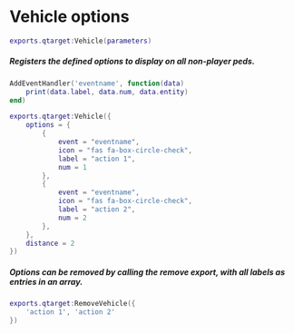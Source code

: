 # Vehicle options
```lua
exports.qtarget:Vehicle(parameters)
```
##### Registers the defined options to display on all non-player peds.

```lua
AddEventHandler('eventname', function(data)
	print(data.label, data.num, data.entity)
end)

exports.qtarget:Vehicle({
	options = {
		{
			event = "eventname",
			icon = "fas fa-box-circle-check",
			label = "action 1",
			num = 1
		},
		{
			event = "eventname",
			icon = "fas fa-box-circle-check",
			label = "action 2",
			num = 2
		},
	},
	distance = 2
})
```

##### Options can be removed by calling the remove export, with all labels as entries in an array.
```lua
exports.qtarget:RemoveVehicle({
	'action 1', 'action 2'
})
```
